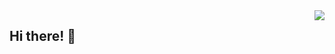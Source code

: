 <img align="right" src="https://github-readme-stats.vercel.app/api?username=jonattanS&show_icons=true&hide=stars&count_private=true&include_all_commits=true" />

## Hi there! 👋
